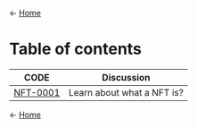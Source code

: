 

<- [Home](https://github.com/polygonnow/.github/tree/main/profile)

# Table of contents 


| CODE | Discussion |
| - | - |
| [NFT-0001](https://github.com/polygonnow/.github/blob/main/profile/GEN/GEN-0001.md) | Learn about what a NFT is? |




























<- [Home](https://github.com/polygonnow/.github/tree/main/profile)
